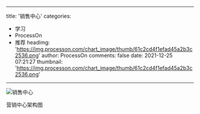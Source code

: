 
---
title: '销售中心'
categories: 
 - 学习
 - ProcessOn
 - 推荐
headimg: 'https://img.processon.com/chart_image/thumb/61c2cd4f1efad45a2b3c2536.png'
author: ProcessOn
comments: false
date: 2021-12-25 07:21:27
thumbnail: 'https://img.processon.com/chart_image/thumb/61c2cd4f1efad45a2b3c2536.png'
---

<div>   
<img class="thumb" alt="销售中心" src="https://img.processon.com/chart_image/thumb/61c2cd4f1efad45a2b3c2536.png" referrerpolicy="no-referrer">
<p>营销中心架构图</p>  
</div>
            